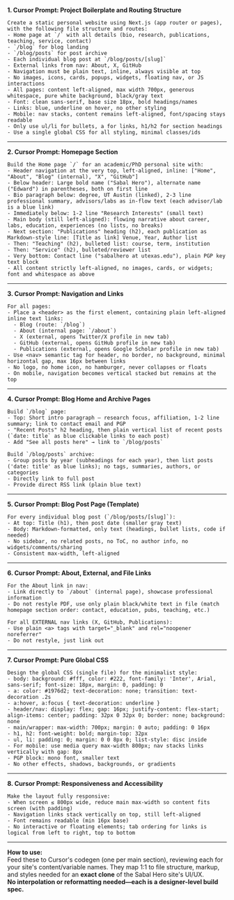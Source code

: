 

**1. Cursor Prompt: Project Boilerplate and Routing Structure**

```plaintext
Create a static personal website using Next.js (app router or pages), with the following file structure and routes:
- Home page at `/` with all details (bio, research, publications, teaching, service, contact)
- `/blog` for blog landing
- `/blog/posts` for post archive
- Each individual blog post at `/blog/posts/[slug]`
- External links from nav: About, X, GitHub
- Navigation must be plain text, inline, always visible at top
- No images, icons, cards, popups, widgets, floating nav, or JS interactions
- All pages: content left-aligned, max width 700px, generous whitespace, pure white background, black/gray text
- Font: clean sans-serif, base size 18px, bold headings/names
- Links: blue, underline on hover, no other styling
- Mobile: nav stacks, content remains left-aligned, font/spacing stays readable
- Only use ul/li for bullets, a for links, h1/h2 for section headings
- Use a single global CSS for all styling, minimal classes/ids
```

***

**2. Cursor Prompt: Homepage Section**

```plaintext
Build the Home page `/` for an academic/PhD personal site with:
- Header navigation at the very top, left-aligned, inline: ["Home", "About", "Blog" (internal), "X", "GitHub"]
- Below header: Large bold name ("Sabal Hero"), alternate name ("Edward") in parentheses, both on first line
- Bio paragraph below: degree, UT Austin (linked), 2-3 line professional summary, advisors/labs as in-flow text (each advisor/lab is a blue link)
- Immediately below: 1-2 line "Research Interests" (small text)
- Main body (still left-aligned): flowing narrative about career, labs, education, experiences (no lists, no breaks)
- Next section: "Publications" heading (h2), each publication as Markdown-style line: [Title as link] Venue, Year, Author list
- Then: "Teaching" (h2), bulleted list: course, term, institution
- Then: "Service" (h2), bulleted/reviewer list
- Very bottom: Contact line ("sabalhero at utexas.edu"), plain PGP key text block
- All content strictly left-aligned, no images, cards, or widgets; font and whitespace as above
```

***

**3. Cursor Prompt: Navigation and Links**

```plaintext
For all pages:
- Place a <header> as the first element, containing plain left-aligned inline text links:
  - Blog (route: `/blog`)
  - About (internal page: `/about`)
  - X (external, opens Twitter/X profile in new tab)
  - GitHub (external, opens GitHub profile in new tab)
  - Publications (external, opens Google Scholar profile in new tab)
- Use <nav> semantic tag for header, no border, no background, minimal horizontal gap, max 16px between links
- No logo, no home icon, no hamburger, never collapses or floats
- On mobile, navigation becomes vertical stacked but remains at the top
```

***

**4. Cursor Prompt: Blog Home and Archive Pages**

```plaintext
Build `/blog` page:
- Top: Short intro paragraph — research focus, affiliation, 1-2 line summary; link to contact email and PGP
- "Recent Posts" h2 heading, then plain vertical list of recent posts (`date: title` as blue clickable links to each post)
- Add "See all posts here" → link to `/blog/posts`

Build `/blog/posts` archive:
- Group posts by year (subheadings for each year), then list posts ('date: title' as blue links); no tags, summaries, authors, or categories
- Directly link to full post
- Provide direct RSS link (plain blue text)
```

***

**5. Cursor Prompt: Blog Post Page (Template)**

```plaintext
For every individual blog post (`/blog/posts/[slug]`):
- At top: Title (h1), then post date (smaller gray text)
- Body: Markdown-formatted, only text (headings, bullet lists, code if needed)
- No sidebar, no related posts, no ToC, no author info, no widgets/comments/sharing
- Consistent max-width, left-aligned
```

***

**6. Cursor Prompt: About, External, and File Links**

```plaintext
For the About link in nav:
- Link directly to `/about` (internal page), showcase professional information
- Do not restyle PDF, use only plain black/white text in file (match homepage section order: contact, education, pubs, teaching, etc.)

For all EXTERNAL nav links (X, GitHub, Publications):
- Use plain <a> tags with target="_blank" and rel="noopener noreferrer"
- Do not restyle, just link out
```

***

**7. Cursor Prompt: Pure Global CSS**

```plaintext
Design the global CSS (single file) for the minimalist style:
- body: background: #fff, color: #222, font-family: 'Inter', Arial, sans-serif; font-size: 18px, margin: 0, padding: 0
- a: color: #1976d2; text-decoration: none; transition: text-decoration .2s
- a:hover, a:focus { text-decoration: underline }
- header/nav: display: flex; gap: 16px; justify-content: flex-start; align-items: center; padding: 32px 0 32px 0; border: none; background: none
- main/wrapper: max-width: 700px; margin: 0 auto; padding: 0 16px
- h1, h2: font-weight: bold; margin-top: 32px
- ul, li: padding: 0; margin: 0 0 8px 0; list-style: disc inside
- For mobile: use media query max-width 800px; nav stacks links vertically with gap: 8px
- PGP block: mono font, smaller text
- No other effects, shadows, backgrounds, or gradients
```

***

**8. Cursor Prompt: Responsiveness and Accessibility**

```plaintext
Make the layout fully responsive:
- When screen ≤ 800px wide, reduce main max-width so content fits screen (with padding)
- Navigation links stack vertically on top, still left-aligned
- Font remains readable (min 16px base)
- No interactive or floating elements; tab ordering for links is logical from left to right, top to bottom
```

***

**How to use:**  
Feed these to Cursor's codegen (one per main section), reviewing each for your site's content/variable names. They map 1:1 to file structure, markup, and styles needed for an **exact clone** of the Sabal Hero site's UI/UX.  
**No interpolation or reformatting needed—each is a designer-level build spec.**